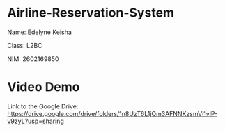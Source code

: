 # Airline-Reservation-System

Name: Edelyne Keisha

Class: L2BC

NIM: 2602169850


# Video Demo
Link to the Google Drive: https://drive.google.com/drive/folders/1n8UzT6L1jQm3AFNNKzsmVi1vlP-v9zyL?usp=sharing
